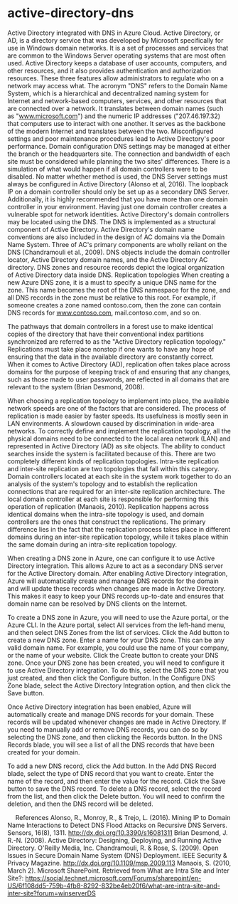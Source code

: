 # active-directory-dns


Active Directory integrated with DNS in Azure Cloud.
Active Directory, or AD, is a directory service that was developed by Microsoft specifically for use in Windows domain networks. It is a set of processes and services that are common to the Windows Server operating systems that are most often used. Active Directory keeps a database of user accounts, computers, and other resources, and it also provides authentication and authorization resources. These three features allow administrators to regulate who on a network may access what.
The acronym "DNS" refers to the Domain Name System, which is a hierarchical and decentralized naming system for Internet and network-based computers, services, and other resources that are connected over a network. It translates between domain names (such as "www.microsoft.com") and the numeric IP addresses ("207.46.197.32) that computers use to interact with one another. It serves as the backbone of the modern Internet and translates between the two.
Misconfigured settings and poor maintenance procedures lead to Active Directory's poor performance. Domain configuration DNS settings may be managed at either the branch or the headquarters site. The connection and bandwidth of each site must be considered while planning the two sites' differences. There is a simulation of what would happen if all domain controllers were to be disabled. No matter whether method is used, the DNS Server settings must always be configured in Active Directory (Alonso et al, 2016). The loopback IP on a domain controller should only be set up as a secondary DNS Server. Additionally, it is highly recommended that you have more than one domain controller in your environment. Having just one domain controller creates a vulnerable spot for network identities.
Active Directory's domain controllers may be located using the DNS. The DNS is implemented as a structural component of Active Directory. Active Directory's domain name conventions are also included in the design of AC domains via the Domain Name System. Three of AC's primary components are wholly reliant on the DNS (Chandramouli et al., 2009). DNS objects include the domain controller locator, Active Directory domain names, and the Active Directory AC directory. DNS zones and resource records depict the logical organization of Active Directory data inside DNS.
Replication topologies
When creating a new Azure DNS zone, it is a must to specify a unique DNS name for the zone. This name becomes the root of the DNS namespace for the zone, and all DNS records in the zone must be relative to this root. For example, if someone creates a zone named contoso.com, then the zone can contain DNS records for www.contoso.com, mail.contoso.com, and so on.
 
The pathways that domain controllers in a forest use to make identical copies of the directory that have their conventional index partitions synchronized are referred to as the "Active Directory replication topology." Replications must take place nonstop if one wants to have any hope of ensuring that the data in the available directory are constantly correct. When it comes to Active Directory (AD), replication often takes place across domains for the purpose of keeping track of and ensuring that any changes, such as those made to user passwords, are reflected in all domains that are relevant to the system (Brian Desmond, 2008). 
 
When choosing a replication topology to implement into place, the available network speeds are one of the factors that are considered. The process of replication is made easier by faster speeds. Its usefulness is mostly seen in LAN environments. A slowdown caused by discrimination in wide-area networks. To correctly define and implement the replication topology, all the physical domains need to be connected to the local area network (LAN) and represented in Active Directory (AD) as site objects. The ability to conduct searches inside the system is facilitated because of this.
There are two completely different kinds of replication topologies. Intra-site replication and inter-site replication are two topologies that fall within this category. Domain controllers located at each site in the system work together to do an analysis of the system's topology and to establish the replication connections that are required for an inter-site replication architecture. The local domain controller at each site is responsible for performing this operation of replication (Manaois, 2010). Replication happens across identical domains when the intra-site topology is used, and domain controllers are the ones that construct the replications. The primary difference lies in the fact that the replication process takes place in different domains during an inter-site replication topology, while it takes place within the same domain during an intra-site replication topology.

When creating a DNS zone in Azure, one can configure it to use Active Directory integration. This allows Azure to act as a secondary DNS server for the Active Directory domain. After enabling Active Directory integration, Azure will automatically create and manage DNS records for the domain and will update these records when changes are made in Active Directory. This makes it easy to keep your DNS records up-to-date and ensures that domain name can be resolved by DNS clients on the Internet.
 
To create a DNS zone in Azure, you will need to use the Azure portal, or the Azure CLI.
In the Azure portal, select All services from the left-hand menu, and then select DNS Zones from the list of services.
Click the Add button to create a new DNS zone.
Enter a name for your DNS zone. This can be any valid domain name. For example, you could use the name of your company, or the name of your website.
Click the Create button to create your DNS zone.
Once your DNS zone has been created, you will need to configure it to use Active Directory integration.
To do this, select the DNS zone that you just created, and then click the Configure button.
In the Configure DNS Zone blade, select the Active Directory Integration option, and then click the Save button.
 
Once Active Directory integration has been enabled, Azure will automatically create and manage DNS records for your domain. These records will be updated whenever changes are made in Active Directory.
If you need to manually add or remove DNS records, you can do so by selecting the DNS zone, and then clicking the Records button.
In the DNS Records blade, you will see a list of all the DNS records that have been created for your domain.
 
To add a new DNS record, click the Add button.
In the Add DNS Record blade, select the type of DNS record that you want to create.
Enter the name of the record, and then enter the value for the record.
Click the Save button to save the DNS record.
To delete a DNS record, select the record from the list, and then click the Delete button.
You will need to confirm the deletion, and then the DNS record will be deleted. 



 
References
Alonso, R., Monroy, R., & Trejo, L. (2016). Mining IP to Domain Name Interactions to Detect DNS Flood Attacks on Recursive DNS Servers. Sensors, 16(8), 1311. http://dx.doi.org/10.3390/s16081311
Brian Desmond, J. R.-N. (2008). Active Directory: Designing, Deploying, and Running Active Directory. O'Reilly Media, Inc.
Chandramouli, R. & Rose, S. (2009). Open Issues in Secure Domain Name System (DNS) Deployment. IEEE Security & Privacy Magazine. http://dx.doi.org/10.1109/msp.2009.113
Manaois, S. (2010, March 2). Microsoft SharePoint. Retrieved from What are Intra Site and Inter Site?: https://social.technet.microsoft.com/Forums/sharepoint/en-US/6f108dd5-759b-4fb8-8292-832be4eb20f6/what-are-intra-site-and-inter-site?forum=winserverDS


